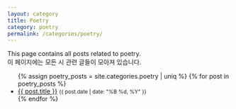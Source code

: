 ```yaml
---
layout: category
title: Poetry
category: poetry
permalink: /categories/poetry/
---
```


This page contains all posts related to poetry. <br>
이 페이지에는 모든 시 관련 글들이 모아져 있습니다.

<ul>
  {% assign poetry_posts = site.categories.poetry | uniq %}
  {% for post in poetry_posts %}
    <li>
      <a href="{{ post.url }}">{{ post.title }}</a>
      <small>{{ post.date | date: "%B %d, %Y" }}</small>
    </li>
  {% endfor %}
</ul>
